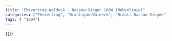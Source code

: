 ```yaml
---
title: "Ehevertrag Waldeck - Nassau-Siegen 1604 (Nebenlinie)"
categories: ["Ehevertrag", "Bräutigam:Waldeck", "Braut: Nassau-Siegen", "Eheschließung vollzogen?:Ja", "verschiedenkonfessionelle Ehe?:Nein", "Dynastie Bräutigam:Waldeck", "Akteur Bräutigam:Hessen (Kassel)", "Akteur Braut:Nassau-Siegen", "Textbezug?:nein", "Ständisch?:nein", "Ratifikation?:nein", "Sonstiges?:nein", "Bräutigam:Waldeck", "Braut: Nassau-Siegen"]
tags: [ "1604"]
---
```

<!--more-->
{{<v87>}}